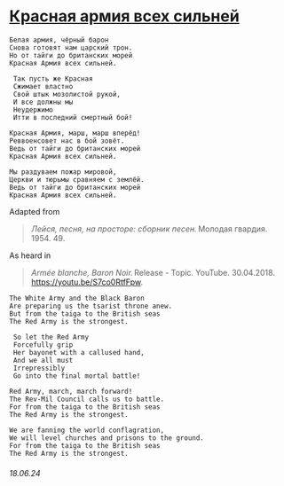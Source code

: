 # [Красная армия всех сильней](https://youtu.be/S7co0RtfFpw)
```
Белая армия, чёрный барон
Снова готовят нам царский трон.
Но от тайги до британских морей
Красная Армия всех сильней.

 Так пусть же Красная
 Сжимает властно
 Свой штык мозолистой рукой,
 И все должны мы
 Неудержимо
 Итти в последний смертный бой!

Красная Армия, марш, марш вперёд!
Реввоенсовет нас в бой зовёт.
Ведь от тайги до британских морей
Красная Армия всех сильней.

Мы раздуваем пожар мировой,
Церкви и тюрьмы сравняем с землёй.
Ведь от тайги до британских морей
Красная Армия всех сильней.
```
Adapted from
> *Лейся, песня, на просторе: сборник песен.* Молодая гвардия. 1954. 49.

As heard in
> *Armée blanche, Baron Noir.* Release - Topic. YouTube. 30.04.2018. https://youtu.be/S7co0RtfFpw.

```
The White Army and the Black Baron
Are preparing us the tsarist throne anew.
But from the taiga to the British seas
The Red Army is the strongest.

 So let the Red Army
 Forcefully grip
 Her bayonet with a callused hand,
 And we all must
 Irrepressibly
 Go into the final mortal battle!

Red Army, march, march forward!
The Rev-Mil Council calls us to battle.
For from the taiga to the British seas
The Red Army is the strongest.

We are fanning the world conflagration,
We will level churches and prisons to the ground.
For from the taiga to the British seas
The Red Army is the strongest.
```
###### 18.06.24
